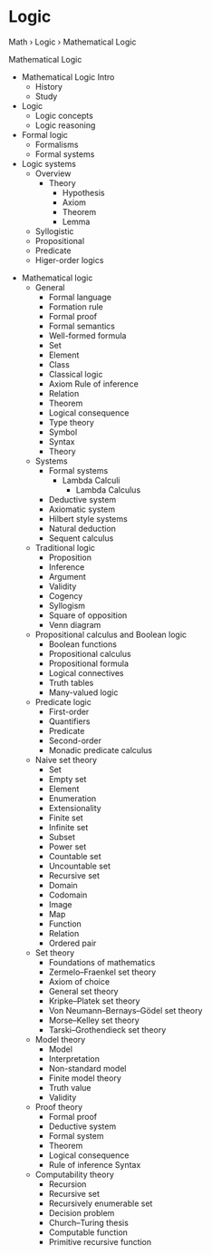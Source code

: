 # Logic

Math › Logic › Mathematical Logic

Mathematical Logic
- Mathematical Logic Intro
  - History
  - Study
- Logic
  - Logic concepts
  - Logic reasoning
- Formal logic
  - Formalisms
  - Formal systems
- Logic systems
  - Overview
    - Theory
      - Hypothesis
      - Axiom
      - Theorem
      - Lemma
  - Syllogistic
  - Propositional
  - Predicate
  - Higer-order logics



* Mathematical logic
  * General
    - Formal language
    - Formation rule
    - Formal proof
    - Formal semantics
    - Well-formed formula
    - Set
    - Element
    - Class
    - Classical logic
    - Axiom Rule of inference
    - Relation
    - Theorem
    - Logical consequence
    - Type theory
    - Symbol
    - Syntax
    - Theory
  * Systems
    - Formal systems
      - Lambda Calculi
        - Lambda Calculus
    - Deductive system
    - Axiomatic system
    - Hilbert style systems
    - Natural deduction
    - Sequent calculus
  * Traditional logic
    - Proposition
    - Inference
    - Argument
    - Validity
    - Cogency
    - Syllogism
    - Square of opposition
    - Venn diagram
  * Propositional calculus and Boolean logic
    - Boolean functions
    - Propositional calculus
    - Propositional formula
    - Logical connectives
    - Truth tables
    - Many-valued logic
  * Predicate logic
    - First-order
    - Quantifiers
    - Predicate
    - Second-order
    - Monadic predicate calculus
  * Naive set theory
    - Set
    - Empty set
    - Element
    - Enumeration
    - Extensionality
    - Finite set
    - Infinite set
    - Subset
    - Power set
    - Countable set
    - Uncountable set
    - Recursive set
    - Domain
    - Codomain
    - Image
    - Map
    - Function
    - Relation
    - Ordered pair
  * Set theory
    - Foundations of mathematics
    - Zermelo–Fraenkel set theory
    - Axiom of choice
    - General set theory
    - Kripke–Platek set theory
    - Von Neumann–Bernays–Gödel set theory
    - Morse–Kelley set theory
    - Tarski–Grothendieck set theory
  * Model theory
    - Model
    - Interpretation
    - Non-standard model
    - Finite model theory
    - Truth value
    - Validity
  * Proof theory
    - Formal proof
    - Deductive system
    - Formal system
    - Theorem
    - Logical consequence
    - Rule of inference Syntax
  * Computability theory
    - Recursion
    - Recursive set
    - Recursively enumerable set
    - Decision problem
    - Church–Turing thesis
    - Computable function
    - Primitive recursive function
